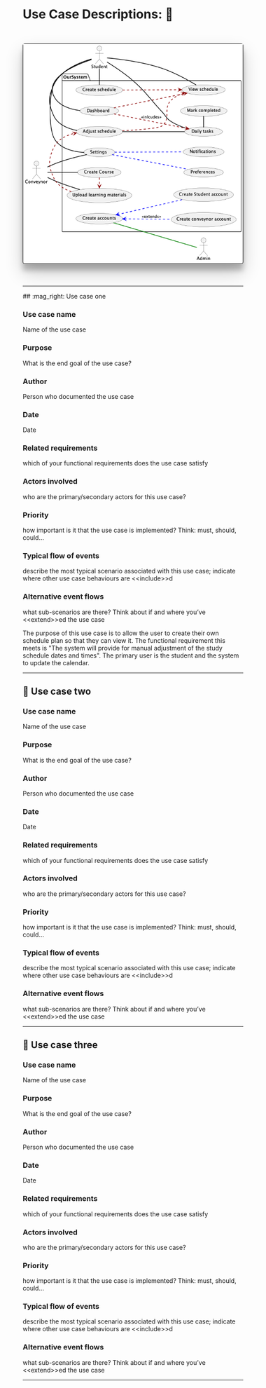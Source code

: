 # Use Case Descriptions: :pencil:

<div style="margin: 50px 0; text-align: center; border: 1px solid black; border-radius: 4px; box-shadow: rgba(0, 0, 0, 0.2) 0px 20px 40px, rgba(0, 0, 0, 0.22) 0px 15px 12px;">
<img src="Use-Case-Image.png" alt="Group 36 Use Case Diagram">
</div>

<hr>
## :mag_right: Use case one

### Use case name
Name of the use case
### Purpose
What is the end goal of the use case?
### Author
Person who documented the use case
### Date
Date
### Related requirements
which of your functional requirements does the use case satisfy
### Actors involved
who are the primary/secondary actors for this use case?
### Priority
how important is it that the use case is implemented? Think: must, should, could...
### Typical flow of events
describe the most typical scenario associated with this use case; indicate where other use case behaviours are \<\<include\>\>d
### Alternative event flows
what sub-scenarios are there? Think about if and where you’ve \<\<extend\>\>ed the use case


The purpose of this use case is to allow the user to create their own schedule plan so that they can view it. The functional requirement this meets is "The system will provide for manual adjustment of the study schedule dates and times". The primary user is the student and the system to update the calendar.
<hr>

## :mag_right: Use case two

### Use case name
Name of the use case
### Purpose
What is the end goal of the use case?
### Author
Person who documented the use case
### Date
Date
### Related requirements
which of your functional requirements does the use case satisfy
### Actors involved
who are the primary/secondary actors for this use case?
### Priority
how important is it that the use case is implemented? Think: must, should, could...
### Typical flow of events
describe the most typical scenario associated with this use case; indicate where other use case behaviours are \<\<include\>\>d
### Alternative event flows
what sub-scenarios are there? Think about if and where you’ve \<\<extend\>\>ed the use case
<hr>

## :mag_right: Use case three

### Use case name
Name of the use case
### Purpose
What is the end goal of the use case?
### Author
Person who documented the use case
### Date
Date
### Related requirements
which of your functional requirements does the use case satisfy
### Actors involved
who are the primary/secondary actors for this use case?
### Priority
how important is it that the use case is implemented? Think: must, should, could...
### Typical flow of events
describe the most typical scenario associated with this use case; indicate where other use case behaviours are \<\<include\>\>d
### Alternative event flows
what sub-scenarios are there? Think about if and where you’ve \<\<extend\>\>ed the use case
<hr>

